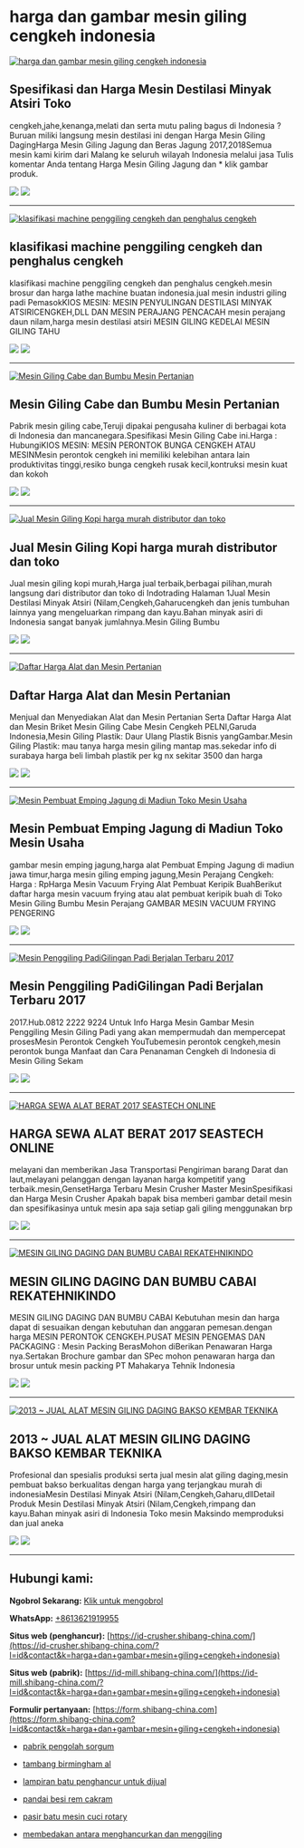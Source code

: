 # harga dan gambar mesin giling cengkeh indonesia

<a href="https://swt.shibang-china.com/?l=id&img&k=harga+dan+gambar+mesin+giling+cengkeh+indonesia" target="_blank">![harga dan gambar mesin giling cengkeh indonesia](http://static.shibang-china.com/all-800x300/1149.jpg)</a>

## Spesifikasi dan Harga Mesin Destilasi Minyak Atsiri Toko
cengkeh,jahe,kenanga,melati dan serta mutu paling bagus di Indonesia ? Buruan miliki langsung mesin destilasi ini dengan Harga Mesin Giling DagingHarga Mesin Giling Jagung dan Beras Jagung 2017,2018Semua mesin kami kirim dari Malang ke seluruh wilayah Indonesia melalui jasa Tulis komentar Anda tentang Harga Mesin Giling Jagung dan * klik gambar produk.


<a href="https://whatsapp.shibangsoft.com/WhatsApp.php" target="_blank" title="WhatsApp">![](http://static.shibang-china.com/icon/whatsapp.png)</a> <a href="https://swt.shibang-china.com/?l=id&icon&k=harga+dan+gambar+mesin+giling+cengkeh+indonesia" target="_blank">![](http://static.shibang-china.com/icon/chat-id.png)</a>

---

<a href="https://swt.shibang-china.com/?l=id&img&k=harga+dan+gambar+mesin+giling+cengkeh+indonesia" target="_blank">![klasifikasi machine penggiling cengkeh dan penghalus cengkeh](http://static.shibang-china.com/all-800x300/6.jpg)</a>

## klasifikasi machine penggiling cengkeh dan penghalus cengkeh
klasifikasi machine penggiling cengkeh dan penghalus cengkeh.mesin brosur dan harga lathe machine buatan indonesia.jual mesin industri giling padi PemasokKIOS MESIN: MESIN PENYULINGAN DESTILASI MINYAK ATSIRICENGKEH,DLL DAN MESIN PERAJANG PENCACAH mesin perajang daun nilam,harga mesin destilasi atsiri MESIN GILING KEDELAI MESIN GILING TAHU


<a href="https://whatsapp.shibangsoft.com/WhatsApp.php" target="_blank" title="WhatsApp">![](http://static.shibang-china.com/icon/whatsapp.png)</a> <a href="https://swt.shibang-china.com/?l=id&icon&k=harga+dan+gambar+mesin+giling+cengkeh+indonesia" target="_blank">![](http://static.shibang-china.com/icon/chat-id.png)</a>

---

<a href="https://swt.shibang-china.com/?l=id&img&k=harga+dan+gambar+mesin+giling+cengkeh+indonesia" target="_blank">![Mesin Giling Cabe dan Bumbu Mesin Pertanian](http://static.shibang-china.com/all-800x300/933.jpg)</a>

## Mesin Giling Cabe dan Bumbu Mesin Pertanian
Pabrik mesin giling cabe,Teruji dipakai pengusaha kuliner di berbagai kota di Indonesia dan mancanegara.Spesifikasi Mesin Giling Cabe ini.Harga : HubungiKIOS MESIN: MESIN PERONTOK BUNGA CENGKEH ATAU MESINMesin perontok cengkeh ini memiliki kelebihan antara lain produktivitas tinggi,resiko bunga cengkeh rusak kecil,kontruksi mesin kuat dan kokoh


<a href="https://whatsapp.shibangsoft.com/WhatsApp.php" target="_blank" title="WhatsApp">![](http://static.shibang-china.com/icon/whatsapp.png)</a> <a href="https://swt.shibang-china.com/?l=id&icon&k=harga+dan+gambar+mesin+giling+cengkeh+indonesia" target="_blank">![](http://static.shibang-china.com/icon/chat-id.png)</a>

---

<a href="https://swt.shibang-china.com/?l=id&img&k=harga+dan+gambar+mesin+giling+cengkeh+indonesia" target="_blank">![Jual Mesin Giling Kopi harga murah distributor dan toko](http://static.shibang-china.com/all-800x300/1087.jpg)</a>

## Jual Mesin Giling Kopi harga murah distributor dan toko
Jual mesin giling kopi murah,Harga jual terbaik,berbagai pilihan,murah langsung dari distributor dan toko di Indotrading Halaman 1Jual Mesin Destilasi Minyak Atsiri (Nilam,Cengkeh,Gaharucengkeh dan jenis tumbuhan lainnya yang mengeluarkan rimpang dan kayu.Bahan minyak asiri di Indonesia sangat banyak jumlahnya.Mesin Giling Bumbu


<a href="https://whatsapp.shibangsoft.com/WhatsApp.php" target="_blank" title="WhatsApp">![](http://static.shibang-china.com/icon/whatsapp.png)</a> <a href="https://swt.shibang-china.com/?l=id&icon&k=harga+dan+gambar+mesin+giling+cengkeh+indonesia" target="_blank">![](http://static.shibang-china.com/icon/chat-id.png)</a>

---

<a href="https://swt.shibang-china.com/?l=id&img&k=harga+dan+gambar+mesin+giling+cengkeh+indonesia" target="_blank">![Daftar Harga Alat dan Mesin Pertanian](http://static.shibang-china.com/all-800x300/183.jpg)</a>

## Daftar Harga Alat dan Mesin Pertanian
Menjual dan Menyediakan Alat dan Mesin Pertanian Serta Daftar Harga Alat dan Mesin Briket Mesin Giling Cabe Mesin Cengkeh PELNI,Garuda Indonesia,Mesin Giling Plastik: Daur Ulang Plastik Bisnis yangGambar.Mesin Giling Plastik: mau tanya harga mesin giling mantap mas.sekedar info di surabaya harga beli limbah plastik per kg nx sekitar 3500 dan harga


<a href="https://whatsapp.shibangsoft.com/WhatsApp.php" target="_blank" title="WhatsApp">![](http://static.shibang-china.com/icon/whatsapp.png)</a> <a href="https://swt.shibang-china.com/?l=id&icon&k=harga+dan+gambar+mesin+giling+cengkeh+indonesia" target="_blank">![](http://static.shibang-china.com/icon/chat-id.png)</a>

---

<a href="https://swt.shibang-china.com/?l=id&img&k=harga+dan+gambar+mesin+giling+cengkeh+indonesia" target="_blank">![Mesin Pembuat Emping Jagung di Madiun Toko Mesin Usaha](http://static.shibang-china.com/all-800x300/453.jpg)</a>

## Mesin Pembuat Emping Jagung di Madiun Toko Mesin Usaha
gambar mesin emping jagung,harga alat Pembuat Emping Jagung di madiun jawa timur,harga mesin giling emping jagung,Mesin Perajang Cengkeh: Harga : RpHarga Mesin Vacuum Frying Alat Pembuat Keripik BuahBerikut daftar harga mesin vacuum frying atau alat pembuat keripik buah di Toko Mesin Giling Bumbu Mesin Perajang GAMBAR MESIN VACUUM FRYING PENGERING


<a href="https://whatsapp.shibangsoft.com/WhatsApp.php" target="_blank" title="WhatsApp">![](http://static.shibang-china.com/icon/whatsapp.png)</a> <a href="https://swt.shibang-china.com/?l=id&icon&k=harga+dan+gambar+mesin+giling+cengkeh+indonesia" target="_blank">![](http://static.shibang-china.com/icon/chat-id.png)</a>

---

<a href="https://swt.shibang-china.com/?l=id&img&k=harga+dan+gambar+mesin+giling+cengkeh+indonesia" target="_blank">![Mesin Penggiling PadiGilingan Padi Berjalan Terbaru 2017](http://static.shibang-china.com/all-800x300/550.jpg)</a>

## Mesin Penggiling PadiGilingan Padi Berjalan Terbaru 2017
2017.Hub.0812 2222 9224 Untuk Info Harga Mesin Gambar Mesin Penggiling Mesin Giling Padi yang akan mempermudah dan mempercepat prosesMesin Perontok Cengkeh YouTubemesin perontok cengkeh,mesin perontok bunga Manfaat dan Cara Penanaman Cengkeh di Indonesia di Mesin Giling Sekam


<a href="https://whatsapp.shibangsoft.com/WhatsApp.php" target="_blank" title="WhatsApp">![](http://static.shibang-china.com/icon/whatsapp.png)</a> <a href="https://swt.shibang-china.com/?l=id&icon&k=harga+dan+gambar+mesin+giling+cengkeh+indonesia" target="_blank">![](http://static.shibang-china.com/icon/chat-id.png)</a>

---

<a href="https://swt.shibang-china.com/?l=id&img&k=harga+dan+gambar+mesin+giling+cengkeh+indonesia" target="_blank">![HARGA SEWA ALAT BERAT 2017 SEASTECH ONLINE](http://static.shibang-china.com/all-800x300/657.jpg)</a>

## HARGA SEWA ALAT BERAT 2017 SEASTECH ONLINE
melayani dan memberikan Jasa Transportasi Pengiriman barang Darat dan laut,melayani pelanggan dengan layanan harga kompetitif yang terbaik.mesin,GensetHarga Terbaru Mesin Crusher Master MesinSpesifikasi dan Harga Mesin Crusher Apakah bapak bisa memberi gambar detail mesin dan spesifikasinya untuk mesin apa saja setiap gali giling menggunakan brp


<a href="https://whatsapp.shibangsoft.com/WhatsApp.php" target="_blank" title="WhatsApp">![](http://static.shibang-china.com/icon/whatsapp.png)</a> <a href="https://swt.shibang-china.com/?l=id&icon&k=harga+dan+gambar+mesin+giling+cengkeh+indonesia" target="_blank">![](http://static.shibang-china.com/icon/chat-id.png)</a>

---

<a href="https://swt.shibang-china.com/?l=id&img&k=harga+dan+gambar+mesin+giling+cengkeh+indonesia" target="_blank">![MESIN GILING DAGING DAN BUMBU CABAI REKATEHNIKINDO](http://static.shibang-china.com/all-800x300/1401.jpg)</a>

## MESIN GILING DAGING DAN BUMBU CABAI REKATEHNIKINDO
MESIN GILING DAGING DAN BUMBU CABAI Kebutuhan mesin dan harga dapat di sesuaikan dengan kebutuhan dan anggaran pemesan.dengan harga MESIN PERONTOK CENGKEH.PUSAT MESIN PENGEMAS DAN PACKAGING : Mesin Packing BerasMohon diBerikan Penawaran Harga nya.Sertakan Brochure gambar dan SPec mohon penawaran harga dan brosur untuk mesin packing PT Mahakarya Tehnik Indonesia


<a href="https://whatsapp.shibangsoft.com/WhatsApp.php" target="_blank" title="WhatsApp">![](http://static.shibang-china.com/icon/whatsapp.png)</a> <a href="https://swt.shibang-china.com/?l=id&icon&k=harga+dan+gambar+mesin+giling+cengkeh+indonesia" target="_blank">![](http://static.shibang-china.com/icon/chat-id.png)</a>

---

<a href="https://swt.shibang-china.com/?l=id&img&k=harga+dan+gambar+mesin+giling+cengkeh+indonesia" target="_blank">![2013 ~ JUAL ALAT MESIN GILING DAGING BAKSO KEMBAR TEKNIKA](http://static.shibang-china.com/all-800x300/269.jpg)</a>

## 2013 ~ JUAL ALAT MESIN GILING DAGING BAKSO KEMBAR TEKNIKA
Profesional dan spesialis produksi serta jual mesin alat giling daging,mesin pembuat bakso berkualitas dengan harga yang terjangkau murah di indonesiaMesin Destilasi Minyak Atsiri (Nilam,Cengkeh,Gaharu,dllDetail Produk Mesin Destilasi Minyak Atsiri (Nilam,Cengkeh,rimpang dan kayu.Bahan minyak asiri di Indonesia Toko mesin Maksindo memproduksi dan jual aneka


<a href="https://whatsapp.shibangsoft.com/WhatsApp.php" target="_blank" title="WhatsApp">![](http://static.shibang-china.com/icon/whatsapp.png)</a> <a href="https://swt.shibang-china.com/?l=id&icon&k=harga+dan+gambar+mesin+giling+cengkeh+indonesia" target="_blank">![](http://static.shibang-china.com/icon/chat-id.png)</a>

---
## Hubungi kami:

**Ngobrol Sekarang:** [Klik untuk mengobrol](https://swt.shibang-china.com?l=id&contact&k=harga+dan+gambar+mesin+giling+cengkeh+indonesia)

**WhatsApp:**  [+8613621919955](https://whatsapp.shibangsoft.com/WhatsApp.php)

**Situs web (penghancur):** [https://id-crusher.shibang-china.com/](https://id-crusher.shibang-china.com/?l=id&contact&k=harga+dan+gambar+mesin+giling+cengkeh+indonesia)

**Situs web (pabrik):** [https://id-mill.shibang-china.com/](https://id-mill.shibang-china.com/?l=id&contact&k=harga+dan+gambar+mesin+giling+cengkeh+indonesia)

**Formulir pertanyaan:** [https://form.shibang-china.com](https://form.shibang-china.com?l=id&contact&k=harga+dan+gambar+mesin+giling+cengkeh+indonesia)

* [pabrik pengolah sorgum](../34/pabrik%20pengolah%20sorgum.md)

* [tambang birmingham al](../35/tambang%20birmingham%20al.md)

* [lampiran batu penghancur untuk dijual](../39/lampiran%20batu%20penghancur%20untuk%20dijual.md)

* [pandai besi rem cakram](../40/pandai%20besi%20rem%20cakram.md)

* [pasir batu mesin cuci rotary](../36/pasir%20batu%20mesin%20cuci%20rotary.md)

* [membedakan antara menghancurkan dan menggiling](../35/membedakan%20antara%20menghancurkan%20dan%20menggiling.md)